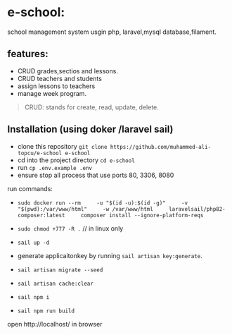 e-school:
===============================
school management system usgin php, laravel,mysql database,filament.

## features:
- CRUD grades,sectios and lessons.
- CRUD teachers and students
- assign lessons to teachers
- manage week program.
> CRUD: stands for create, read, update, delete.


## Installation (using doker /laravel sail)
- clone this repository `git clone https://github.com/muhammed-ali-topcu/e-school e-school`
- cd into the project directory `cd e-school`
- run `cp .env.example .env`
- ensure stop all process that use ports 80, 3306, 8080 

run  commands:
- `sudo docker run --rm     -u "$(id -u):$(id -g)"     -v "$(pwd):/var/www/html"     -w /var/www/html     laravelsail/php82-composer:latest     composer install --ignore-platform-reqs`

- `sudo chmod +777 -R .` // in linux only
- `sail up -d` 
- generate applicaitonkey by running `sail artisan key:generate`. 

- `sail artisan migrate --seed`
- `sail artisan cache:clear`
- `sail npm i`
- `sail npm run build`

open  http://localhost/ in browser


